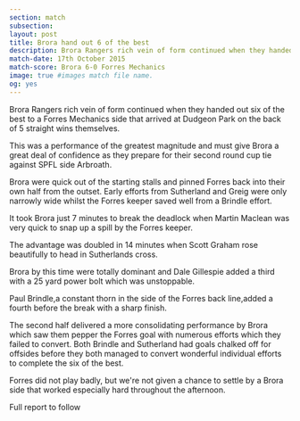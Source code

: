 ```yaml
---
section: match
subsection:
layout: post
title: Brora hand out 6 of the best
description: Brora Rangers rich vein of form continued when they handed out six of the best to a Forres Mechanics side that arrived at Dudgeon Park on the back of 5 straight wins themselves.
match-date: 17th October 2015
match-score: Brora 6-0 Forres Mechanics
image: true #images match file name.
og: yes
---
```

Brora Rangers rich vein of form continued when they handed out six of the best to a Forres Mechanics side that arrived at Dudgeon Park on the back of 5 straight wins themselves.

This was a performance of the greatest magnitude and must give Brora a great deal of confidence as they prepare for their second round cup tie against SPFL side Arbroath.

Brora were quick out of the starting stalls and pinned Forres back into their own half from the outset. Early efforts from Sutherland and Greig were only narrowly wide whilst the Forres keeper saved well from a Brindle effort.

It took Brora just 7 minutes to break the deadlock when Martin Maclean was very quick to snap up a spill by the Forres keeper.

The advantage was doubled in 14 minutes when Scott Graham rose beautifully to head in Sutherlands cross.

Brora by this time were totally dominant and Dale Gillespie added a third with a 25 yard power bolt which was unstoppable.

Paul Brindle,a constant thorn in the side of the Forres back line,added a fourth before the break with a sharp finish.

The second half delivered a more consolidating performance by Brora which saw them pepper the Forres goal with numerous efforts which they failed to convert. Both Brindle and Sutherland had goals chalked off for offsides before they both managed to convert wonderful individual efforts to complete the six of the best.

Forres did not play badly, but we're not given a chance to settle by a Brora side that worked especially hard throughout the afternoon.

Full report to follow